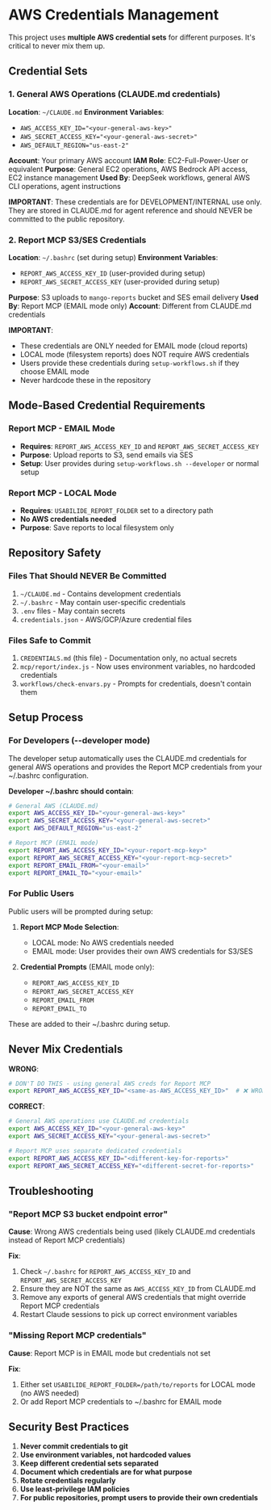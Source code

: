 # AWS Credentials Management

This project uses **multiple AWS credential sets** for different purposes. It's critical to never mix them up.

## Credential Sets

### 1. General AWS Operations (CLAUDE.md credentials)
**Location**: `~/CLAUDE.md`
**Environment Variables**:
- `AWS_ACCESS_KEY_ID="<your-general-aws-key>"`
- `AWS_SECRET_ACCESS_KEY="<your-general-aws-secret>"`
- `AWS_DEFAULT_REGION="us-east-2"`

**Account**: Your primary AWS account
**IAM Role**: EC2-Full-Power-User or equivalent
**Purpose**: General EC2 operations, AWS Bedrock API access, EC2 instance management
**Used By**: DeepSeek workflows, general AWS CLI operations, agent instructions

**IMPORTANT**: These credentials are for DEVELOPMENT/INTERNAL use only. They are stored in CLAUDE.md for agent reference and should NEVER be committed to the public repository.

### 2. Report MCP S3/SES Credentials
**Location**: `~/.bashrc` (set during setup)
**Environment Variables**:
- `REPORT_AWS_ACCESS_KEY_ID` (user-provided during setup)
- `REPORT_AWS_SECRET_ACCESS_KEY` (user-provided during setup)

**Purpose**: S3 uploads to `mango-reports` bucket and SES email delivery
**Used By**: Report MCP (EMAIL mode only)
**Account**: Different from CLAUDE.md credentials

**IMPORTANT**:
- These credentials are ONLY needed for EMAIL mode (cloud reports)
- LOCAL mode (filesystem reports) does NOT require AWS credentials
- Users provide these credentials during `setup-workflows.sh` if they choose EMAIL mode
- Never hardcode these in the repository

## Mode-Based Credential Requirements

### Report MCP - EMAIL Mode
- **Requires**: `REPORT_AWS_ACCESS_KEY_ID` and `REPORT_AWS_SECRET_ACCESS_KEY`
- **Purpose**: Upload reports to S3, send emails via SES
- **Setup**: User provides during `setup-workflows.sh --developer` or normal setup

### Report MCP - LOCAL Mode
- **Requires**: `USABILIDE_REPORT_FOLDER` set to a directory path
- **No AWS credentials needed**
- **Purpose**: Save reports to local filesystem only

## Repository Safety

### Files That Should NEVER Be Committed
1. `~/CLAUDE.md` - Contains development credentials
2. `~/.bashrc` - May contain user-specific credentials
3. `.env` files - May contain secrets
4. `credentials.json` - AWS/GCP/Azure credential files

### Files Safe to Commit
1. `CREDENTIALS.md` (this file) - Documentation only, no actual secrets
2. `mcp/report/index.js` - Now uses environment variables, no hardcoded credentials
3. `workflows/check-envars.py` - Prompts for credentials, doesn't contain them

## Setup Process

### For Developers (--developer mode)
The developer setup automatically uses the CLAUDE.md credentials for general AWS operations and provides the Report MCP credentials from your ~/.bashrc configuration.

**Developer ~/.bashrc should contain**:
```bash
# General AWS (CLAUDE.md)
export AWS_ACCESS_KEY_ID="<your-general-aws-key>"
export AWS_SECRET_ACCESS_KEY="<your-general-aws-secret>"
export AWS_DEFAULT_REGION="us-east-2"

# Report MCP (EMAIL mode)
export REPORT_AWS_ACCESS_KEY_ID="<your-report-mcp-key>"
export REPORT_AWS_SECRET_ACCESS_KEY="<your-report-mcp-secret>"
export REPORT_EMAIL_FROM="<your-email>"
export REPORT_EMAIL_TO="<your-email>"
```

### For Public Users
Public users will be prompted during setup:
1. **Report MCP Mode Selection**:
   - LOCAL mode: No AWS credentials needed
   - EMAIL mode: User provides their own AWS credentials for S3/SES

2. **Credential Prompts** (EMAIL mode only):
   - `REPORT_AWS_ACCESS_KEY_ID`
   - `REPORT_AWS_SECRET_ACCESS_KEY`
   - `REPORT_EMAIL_FROM`
   - `REPORT_EMAIL_TO`

These are added to their ~/.bashrc during setup.

## Never Mix Credentials

**WRONG**:
```bash
# DON'T DO THIS - using general AWS creds for Report MCP
export REPORT_AWS_ACCESS_KEY_ID="<same-as-AWS_ACCESS_KEY_ID>"  # ❌ WRONG - must be different
```

**CORRECT**:
```bash
# General AWS operations use CLAUDE.md credentials
export AWS_ACCESS_KEY_ID="<your-general-aws-key>"
export AWS_SECRET_ACCESS_KEY="<your-general-aws-secret>"

# Report MCP uses separate dedicated credentials
export REPORT_AWS_ACCESS_KEY_ID="<different-key-for-reports>"
export REPORT_AWS_SECRET_ACCESS_KEY="<different-secret-for-reports>"
```

## Troubleshooting

### "Report MCP S3 bucket endpoint error"
**Cause**: Wrong AWS credentials being used (likely CLAUDE.md credentials instead of Report MCP credentials)

**Fix**:
1. Check `~/.bashrc` for `REPORT_AWS_ACCESS_KEY_ID` and `REPORT_AWS_SECRET_ACCESS_KEY`
2. Ensure they are NOT the same as `AWS_ACCESS_KEY_ID` from CLAUDE.md
3. Remove any exports of general AWS credentials that might override Report MCP credentials
4. Restart Claude sessions to pick up correct environment variables

### "Missing Report MCP credentials"
**Cause**: Report MCP is in EMAIL mode but credentials not set

**Fix**:
1. Either set `USABILIDE_REPORT_FOLDER=/path/to/reports` for LOCAL mode (no AWS needed)
2. Or add Report MCP credentials to ~/.bashrc for EMAIL mode

## Security Best Practices

1. **Never commit credentials to git**
2. **Use environment variables, not hardcoded values**
3. **Keep different credential sets separated**
4. **Document which credentials are for what purpose**
5. **Rotate credentials regularly**
6. **Use least-privilege IAM policies**
7. **For public repositories, prompt users to provide their own credentials**
